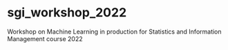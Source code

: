 # sgi_workshop_2022
Workshop on Machine Learning in production for Statistics and Information Management course 2022
